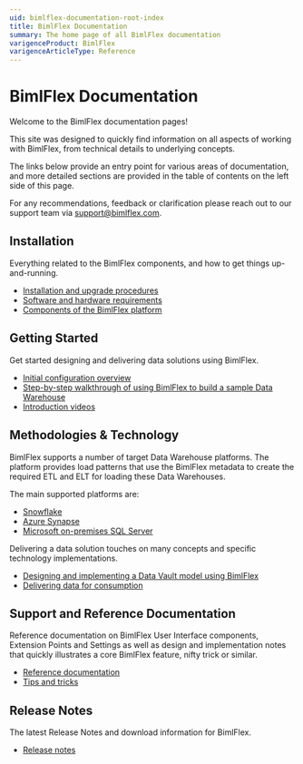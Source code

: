 ```yaml
---
uid: bimlflex-documentation-root-index
title: BimlFlex Documentation
summary: The home page of all BimlFlex documentation
varigenceProduct: BimlFlex
varigenceArticleType: Reference
---
```


# BimlFlex Documentation

Welcome to the BimlFlex documentation pages!

This site was designed to quickly find information on all aspects of working with BimlFlex, from technical details to underlying concepts.

The links below provide an entry point for various areas of documentation, and more detailed sections are provided in the table of contents on the left side of this page.

For any recommendations, feedback or clarification please reach out to our support team via [support@bimlflex.com](mailto:support@bimlflex.com).

## Installation

Everything related to the BimlFlex components, and how to get things up-and-running.

* [Installation and upgrade procedures](xref:bimlflex-setup-installing-bimlflex)
* [Software and hardware requirements](xref:bimlflex-setup-software-and-hardware-requirements)
* [Components of the BimlFlex platform](xref:bimlflex-components-overview)

## Getting Started

Get started designing and delivering data solutions using BimlFlex.

* [Initial configuration overview](xref:bimlflex-getting-started-initial-configuration)
* [Step-by-step walkthrough of using BimlFlex to build a sample Data Warehouse](xref:bimlflex-getting-started-first-project-walkthrough)
* [Introduction videos](xref:bimlflex-getting-started-intro-videos)

## Methodologies & Technology

BimlFlex supports a number of target Data Warehouse platforms. The platform provides load patterns that use the BimlFlex metadata to create the required ETL and ELT for loading these Data Warehouses.

The main supported platforms are:

* [Snowflake](xref:bimlflex-snowflake-index)
* [Azure Synapse](xref:bimlflex-synapse-implementation)
* [Microsoft on-premises SQL Server](xref:ssis-on-prem-sql-server)

Delivering a data solution touches on many concepts and specific technology implementations.

* [Designing and implementing a Data Vault model using BimlFlex](xref:bimlflex-data-vault-index)
* [Delivering data for consumption](xref:bimlflex-data-delivery-index)

## Support and Reference Documentation

Reference documentation on BimlFlex User Interface components, Extension Points and Settings as well as design and implementation notes that quickly illustrates a core BimlFlex feature, nifty trick or similar.

* [Reference documentation](xref:bimlflex-reference-documentation-index)
* [Tips and tricks](xref:bimlflex-tips-and-tricks-overview)

## Release Notes

The latest Release Notes and download information for BimlFlex.

* [Release notes](xref:bimlflex-release-notes-overview)